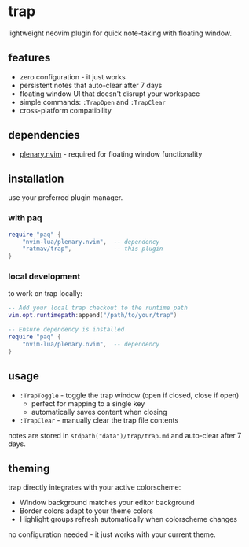 # trap

lightweight neovim plugin for quick note-taking with floating window.

## features

- zero configuration - it just works
- persistent notes that auto-clear after 7 days
- floating window UI that doesn't disrupt your workspace
- simple commands: `:TrapOpen` and `:TrapClear`
- cross-platform compatibility

## dependencies

- [plenary.nvim](https://github.com/nvim-lua/plenary.nvim) - required for floating window functionality

## installation

use your preferred plugin manager.

### with paq

```lua
require "paq" {
    "nvim-lua/plenary.nvim",  -- dependency
    "ratmav/trap",            -- this plugin
}
```

### local development

to work on trap locally:

```lua
-- Add your local trap checkout to the runtime path
vim.opt.runtimepath:append("/path/to/your/trap")

-- Ensure dependency is installed
require "paq" {
    "nvim-lua/plenary.nvim",  -- dependency
}
```

## usage

- `:TrapToggle` - toggle the trap window (open if closed, close if open)
  - perfect for mapping to a single key
  - automatically saves content when closing
- `:TrapClear` - manually clear the trap file contents

notes are stored in `stdpath("data")/trap/trap.md` and auto-clear after 7 days.

## theming

trap directly integrates with your active colorscheme:

- Window background matches your editor background
- Border colors adapt to your theme colors
- Highlight groups refresh automatically when colorscheme changes

no configuration needed - it just works with your current theme.